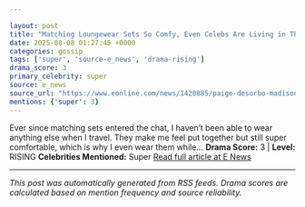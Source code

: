 ```yaml
---

layout: post
title: "Matching Loungewear Sets So Comfy, Even Celebs Are Living in Them"
date: 2025-08-08 01:27:45 +0000
categories: gossip
tags: ['super', 'source-e_news', 'drama-rising']
drama_score: 3
primary_celebrity: super
source: e_news
source_url: "https://www.eonline.com/news/1420885/paige-desorbo-madison-lecroy-under-s50-matching-loungewear-sets?cmpid=rss-syndicate-genericrss-us-top_stories"
mentions: {'super': 3}
---
```


Ever since matching sets entered the chat, I haven’t been able to wear anything else when I travel. They make me feel put together but still super comfortable, which is why I even wear them while... **Drama Score:** 3 | **Level:** RISING **Celebrities Mentioned:** Super [Read full article at E News](https://www.eonline.com/news/1420885/paige-desorbo-madison-lecroy-under-s50-matching-loungewear-sets?cmpid=rss-syndicate-genericrss-us-top_stories)

---

*This post was automatically generated from RSS feeds. Drama scores are calculated based on mention frequency and source reliability.*
